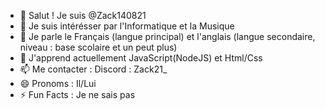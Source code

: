 - 👋 Salut ! Je suis @Zack140821
- 👀 Je suis intérésser par l'Informatique et la Musique
- 🫠 Je parle le Français (langue principal) et l'anglais (langue secondaire, niveau : base scolaire et un peut plus)
- 🌱 J'apprend actuellement JavaScript(NodeJS) et Html/Css
- 📫 Me contacter : Discord : Zack21_
- 😄 Pronoms : Il/Lui
- ⚡ Fun Facts : Je ne sais pas

<!---
Bienvenue sur mon Profil
Welcome to my Profile
--->
